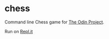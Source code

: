 # chess

Command line Chess game for [The Odin Project](https://www.theodinproject.com/paths/full-stack-ruby-on-rails/courses/ruby-programming/lessons/ruby-final-project).

Run on [Repl.it](https://replit.com/@JakeStandley/chess)
